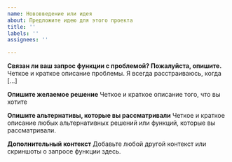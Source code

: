 ```yaml
---
name: Нововведение или идея
about: Предложите идею для этого проекта
title: ''
labels: ''
assignees: ''

---
```


**Связан ли ваш запрос функции с проблемой? Пожалуйста, опишите.**
Четкое и краткое описание проблемы. Я всегда расстраиваюсь, когда [...]

**Опишите желаемое решение**
Четкое и краткое описание того, что вы хотите

**Опишите альтернативы, которые вы рассматривали**
Четкое и краткое описание любых альтернативных решений или функций, которые вы рассматривали.

**Дополнительный контекст**
Добавьте любой другой контекст или скриншоты о запросе функции здесь.
